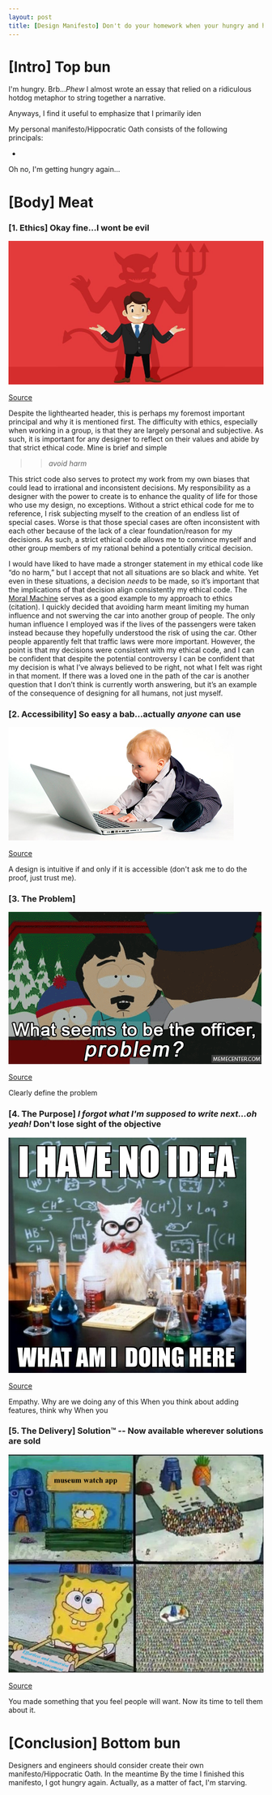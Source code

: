 ```yaml
---
layout: post
title: [Design Manifesto] Don't do your homework when your hungry and here's why
---
```


# [Intro] Top bun

I'm hungry. Brb...*Phew* I almost wrote an essay that relied on a ridiculous hotdog metaphor to string together a narrative.

Anyways, I find it useful to emphasize that I primarily iden

My personal manifesto/Hippocratic Oath consists of the following principals:

- 
Oh no, I'm getting hungry again...

# [Body] Meat
### [1. Ethics] Okay fine...I wont be evil
![](/img/Ethics.jpg)

[Source](https://www.google.com/url?sa=t&rct=j&q=&esrc=s&source=web&cd=16&cad=rja&uact=8&ved=2ahUKEwic_raFx4XfAhWDTN8KHZLLD34QFjAPegQIABAB&url=https%3A%2F%2Fwww.123rf.com%2Fphoto_37665467_businessman.html&usg=AOvVaw00b5vA55Tv9pRnF_brliKI)

Despite the lighthearted header, this is perhaps my foremost important principal and why it is mentioned first. The difficulty with ethics, especially when working in a group, is that they are largely personal and subjective. As such, it is important for any designer to reflect on their values and abide by that strict ethical code. Mine is brief and simple

>> *avoid harm*

This strict code also serves to protect my work from my own biases that could lead to irrational and inconsistent decisions. My responsibility as a designer with the power to create is to enhance the quality of life for those who use my design, no exceptions. Without a strict ethical code for me to reference, I risk subjecting myself to the creation of an endless list of special cases. Worse is that those special cases are often inconsistent with each other because of the lack of a clear foundation/reason for my decisions. As such, a strict ethical code allows me to convince myself and other group members of my rational behind a potentially critical decision.

I would have liked to have made a stronger statement in my ethical code like “do no harm,” but I accept that not all situations are so black and white. Yet even in these situations, a decision *needs* to be made, so it’s important that the implications of that decision align consistently my ethical code. The [Moral Machine](http://moralmachine.mit.edu) serves as a good example to my approach to ethics (citation). I quickly decided that avoiding harm meant limiting my human influence and not swerving the car into another group of people. The only human influence I employed was if the lives of the passengers were taken instead because they hopefully understood the risk of using the car. Other people apparently felt that traffic laws were more important. However, the point is that my decisions were consistent with my ethical code, and I can be confident that despite the potential controversy I can be confident that my decision is what I’ve always believed to be right, not what I felt was right in that moment. If there was a loved one in the path of the car is another question that I don’t think is currently worth answering, but it’s an example of the consequence of designing for all humans, not just myself.

### [2. Accessibility] So easy a bab...actually *anyone* can use
![](/img/Accessibility.jpg)

[Source](https://www.google.com/url?sa=i&rct=j&q=&esrc=s&source=images&cd=&cad=rja&uact=8&ved=2ahUKEwiQlK6Rw4XfAhXhct8KHQYqDPgQjRx6BAgBEAU&url=https%3A%2F%2Fwww.ilovepdf.com%2Ffeatures&psig=AOvVaw1-c9w4DI5pvNUEbi6Dw1sC&ust=1543990527847852)

A design is intuitive if and only if it is accessible (don't ask me to do the proof, just trust me).
### [3. The Problem] 
![](/img/Problem.gif)

[Source](https://www.google.com/url?sa=i&rct=j&q=&esrc=s&source=images&cd=&cad=rja&uact=8&ved=2ahUKEwi3ov2yx4XfAhWxUt8KHdY0CC8QjRx6BAgBEAU&url=https%3A%2F%2Fwww.memecenter.com%2Ffun%2F632766%2Fwhat-seems-to-be-the-officer-problem&psig=AOvVaw26UdqXX638761JMtkLL2ZD&ust=1543991689159057)

Clearly define the problem
### [4. The Purpose] *I forgot what I'm supposed to write next...oh yeah!* Don't lose sight of the objective
![](/img/Purpose.jpg)

[Source](https://www.google.com/url?sa=i&rct=j&q=&esrc=s&source=images&cd=&cad=rja&uact=8&ved=2ahUKEwjUsIPQx4XfAhWCmOAKHSG7BEcQjRx6BAgBEAU&url=http%3A%2F%2Fwww.expatmakeupaddict.com%2F2015%2F08%2Fwhat-am-i-doing-blogger-identity-crisis.html&psig=AOvVaw0RARuhwybGcVcaPwjtgt2V&ust=1543991750191968)

Empathy. 
Why are we doing any of this
When you think about adding features, think why
When you 
### [5. The Delivery] Solution™ -- Now available wherever solutions are sold
![](/img/Delivery.png)

[Source](https://www.google.com/url?sa=i&rct=j&q=&esrc=s&source=images&cd=&cad=rja&uact=8&ved=2ahUKEwj108H0x4XfAhVhhOAKHcryCMwQjRx6BAgBEAU&url=https%3A%2F%2Fknowyourmeme.com%2Fphotos%2F947750-spongebob-s-hype-stand&psig=AOvVaw2yDvWTC78fkarV1mUiSRTF&ust=1543991826704237)

You made something that you feel people will want. Now its time to tell them about it.

# [Conclusion] Bottom bun

Designers and engineers should consider create their own manifesto/Hippocratic Oath. In the meantime By the time I finished this manifesto, I got hungry again. Actually, as a matter of fact, I'm starving.  
